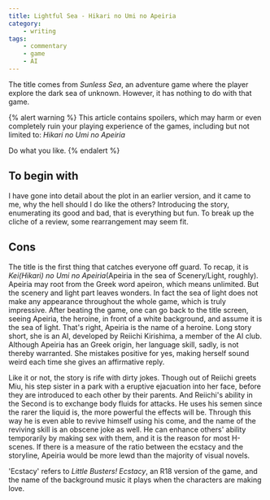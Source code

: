 ```yaml
---
title: Lightful Sea - Hikari no Umi no Apeiria
category:
	- writing
tags:
    - commentary
    - game
    - AI
---
```


The title comes from *Sunless Sea*, an adventure game where the player explore the dark sea of unknown. However, it has nothing to do with that game.

{% alert warning %}
This article contains spoilers, which may harm or even completely ruin your playing experience of the games, including but not limited to:
*Hikari no Umi no Apeiria*

Do what you like.
{% endalert %}

<!-- more --->
## To begin with

I have gone into detail about the plot in an earlier version, and it came to me, why the hell should I do like the others? Introducing the story, enumerating its good and bad, that is everything but fun. To break up the cliche of a review, some rearrangement may seem fit.

## Cons

The title is the first thing that catches everyone off guard. To recap, it is *Kei(Hikari) no Umi no Apeiria*(Apeiria in the sea of Scenery/Light, roughly). Apeiria may root from the Greek word apeiron, which means unlimited. But the scenery and light part leaves wonders. In fact the sea of light does not make any appearance throughout the whole game, which is truly impressive. After beating the game, one can go back to the title screen, seeing Apeiria, the heroine, in front of a white background, and assume it is the sea of light. That's right, Apeiria is the name of a heroine. Long story short, she is an AI, developed by Reiichi Kirishima, a member of the AI club. Although Apeiria has an Greek origin, her language skill, sadly, is not thereby warranted. She mistakes positive for yes, making herself sound weird each time she gives an affirmative reply.

Like it or not, the story is rife with dirty jokes. Though out of Reiichi greets Miu, his step sister in a park with a eruptive ejacuation into her face, before they are introduced to each other by their parents. And Reiichi's ability in the Second is to exchange body fluids for attacks. He uses his semen since the rarer the liquid is, the more powerful the effects will be. Through this way he is even able to revive himself using his come, and the name of the reviving skill is an obscene joke as well. He can enhance others' ability temporarily by making sex with them, and it is the reason for most H-scenes. If there is a measure of the ratio between the ecstacy and the storyline, Apeiria would be more lewd than the majority of visual novels. 

'Ecstacy' refers to *Little Busters! Ecstacy*, an R18 version of the game, and the name of the background music it plays when the characters are making love.